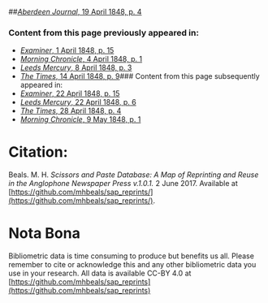 ##[*Aberdeen Journal*, 19 April 1848, p. 4](https://mhbeals.github.io/sap_html/Aberdeen-Journal/Aberdeen-Journal-19-April-1848-p-4)

### Content from this page previously appeared in:
+ [*Examiner*, 1 April 1848, p. 15](https://mhbeals.github.io/sap_html/Examiner/Examiner-1-April-1848-p-15)
+ [*Morning Chronicle*, 4 April 1848, p. 1](https://mhbeals.github.io/sap_html/Morning-Chronicle/Morning-Chronicle-4-April-1848-p-1)
+ [*Leeds Mercury*, 8 April 1848, p. 3](https://mhbeals.github.io/sap_html/Leeds-Mercury/Leeds-Mercury-8-April-1848-p-3)
+ [*The Times*, 14 April 1848, p. 9](https://mhbeals.github.io/sap_html/The-Times/The-Times-14-April-1848-p-9)### Content from this page subsequently appeared in:
+ [*Examiner*, 22 April 1848, p. 15](https://mhbeals.github.io/sap_html/Examiner/Examiner-22-April-1848-p-15)
+ [*Leeds Mercury*, 22 April 1848, p. 6](https://mhbeals.github.io/sap_html/Leeds-Mercury/Leeds-Mercury-22-April-1848-p-6)
+ [*The Times*, 28 April 1848, p. 4](https://mhbeals.github.io/sap_html/The-Times/The-Times-28-April-1848-p-4)
+ [*Morning Chronicle*, 9 May 1848, p. 1](https://mhbeals.github.io/sap_html/Morning-Chronicle/Morning-Chronicle-9-May-1848-p-1)
                    
# Citation: 

Beals. M. H. *Scissors and Paste Database: A Map of Reprinting and Reuse in the Anglophone Newspaper Press v.1.0.1.* 2 June 2017. Available at [https://github.com/mhbeals/sap_reprints/](https://github.com/mhbeals/sap_reprints/). 
                    
# Nota Bona

Bibliometric data is time consuming to produce but benefits us all. Please remember to cite or acknowledge this and any other bibliometric data you use in your research. All data is available CC-BY 4.0 at [https://github.com/mhbeals/sap_reprints](https://github.com/mhbeals/sap_reprints)